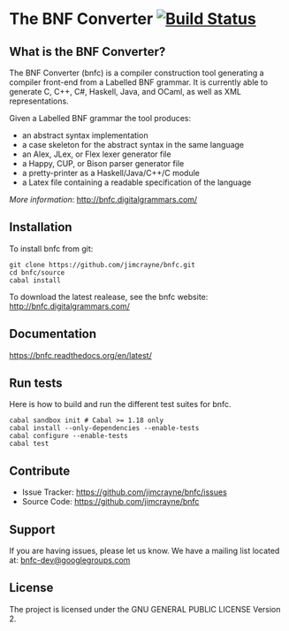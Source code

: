 The BNF Converter [![Build Status](https://travis-ci.org/BNFC/bnfc.png?branch=master)](https://travis-ci.org/BNFC/bnfc)
=================

What is the BNF Converter?
--------------------------

The BNF Converter (bnfc) is a compiler construction tool generating a compiler
front-end from a Labelled BNF grammar. It is currently able to generate C, C++,
C#, Haskell, Java, and OCaml, as well as XML representations.

Given a Labelled BNF grammar the tool produces:
- an abstract syntax implementation
- a case skeleton for the abstract syntax in the same language
- an Alex, JLex, or Flex lexer generator file
- a Happy, CUP, or Bison parser generator file
- a pretty-printer as a Haskell/Java/C++/C module
- a Latex file containing a readable specification of the language

*More information*: http://bnfc.digitalgrammars.com/

Installation
------------

To install bnfc from git:

    git clone https://github.com/jimcrayne/bnfc.git
    cd bnfc/source
    cabal install

To download the latest realease, see the bnfc website: http://bnfc.digitalgrammars.com/


Documentation
-------------

https://bnfc.readthedocs.org/en/latest/

Run tests
---------

Here is how to build and run the different test suites for bnfc.

    cabal sandbox init # Cabal >= 1.18 only
    cabal install --only-dependencies --enable-tests
    cabal configure --enable-tests
    cabal test

Contribute
----------

- Issue Tracker: https://github.com/jimcrayne/bnfc/issues
- Source Code: https://github.com/jimcrayne/bnfc

Support
-------

If you are having issues, please let us know.
We have a mailing list located at: bnfc-dev@googlegroups.com

License
-------

The project is licensed under the GNU GENERAL PUBLIC LICENSE Version 2.

